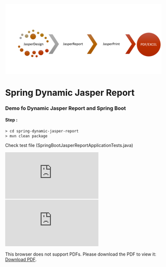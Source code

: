 ![This is an image](https://github.com/ismailraju/spring-dynamic-jasper-report/blob/main/image_2022_03_14T12_17_13_798Z.png)
# Spring Dynamic Jasper Report
### Demo fo Dynamic Jasper Report and Spring Boot

#### Step :
~~~
> cd spring-dynamic-jasper-report
> mvn clean package

~~~

Check test file (SpringBootJasperReportApplicationTests.java) 

![This is output pdf](https://github.com/ismailraju/spring-dynamic-jasper-report/blob/main/employees.pdf)
<object data="http://yoursite.com/the.pdf" type="application/pdf" width="700px" height="700px">
    <embed src="https://github.com/ismailraju/spring-dynamic-jasper-report/blob/main/employees.pdf">
        <p>This browser does not support PDFs. Please download the PDF to view it: <a href="http://yoursite.com/the.pdf">Download PDF</a>.</p>
    </embed>
</object>
